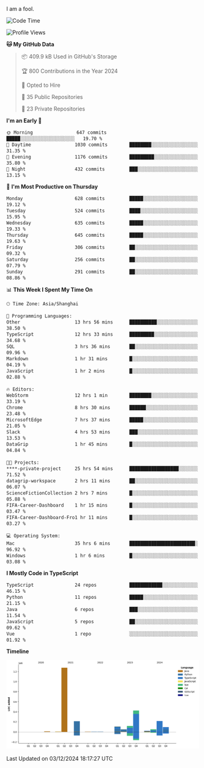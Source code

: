 I am a fool.

<!--START_SECTION:waka-->
![Code Time](http://img.shields.io/badge/Code%20Time-2%2C189%20hrs%2035%20mins-blue)

![Profile Views](http://img.shields.io/badge/Profile%20Views-0-blue)

**🐱 My GitHub Data** 

> 📦 409.9 kB Used in GitHub's Storage 
 > 
> 🏆 800 Contributions in the Year 2024
 > 
> 💼 Opted to Hire
 > 
> 📜 35 Public Repositories 
 > 
> 🔑 23 Private Repositories 
 > 
**I'm an Early 🐤** 

```text
🌞 Morning                647 commits         █████░░░░░░░░░░░░░░░░░░░░   19.70 % 
🌆 Daytime                1030 commits        ████████░░░░░░░░░░░░░░░░░   31.35 % 
🌃 Evening                1176 commits        █████████░░░░░░░░░░░░░░░░   35.80 % 
🌙 Night                  432 commits         ███░░░░░░░░░░░░░░░░░░░░░░   13.15 % 
```
📅 **I'm Most Productive on Thursday** 

```text
Monday                   628 commits         █████░░░░░░░░░░░░░░░░░░░░   19.12 % 
Tuesday                  524 commits         ████░░░░░░░░░░░░░░░░░░░░░   15.95 % 
Wednesday                635 commits         █████░░░░░░░░░░░░░░░░░░░░   19.33 % 
Thursday                 645 commits         █████░░░░░░░░░░░░░░░░░░░░   19.63 % 
Friday                   306 commits         ██░░░░░░░░░░░░░░░░░░░░░░░   09.32 % 
Saturday                 256 commits         ██░░░░░░░░░░░░░░░░░░░░░░░   07.79 % 
Sunday                   291 commits         ██░░░░░░░░░░░░░░░░░░░░░░░   08.86 % 
```


📊 **This Week I Spent My Time On** 

```text
🕑︎ Time Zone: Asia/Shanghai

💬 Programming Languages: 
Other                    13 hrs 56 mins      ██████████░░░░░░░░░░░░░░░   38.50 % 
TypeScript               12 hrs 33 mins      █████████░░░░░░░░░░░░░░░░   34.68 % 
SQL                      3 hrs 36 mins       ██░░░░░░░░░░░░░░░░░░░░░░░   09.96 % 
Markdown                 1 hr 31 mins        █░░░░░░░░░░░░░░░░░░░░░░░░   04.19 % 
JavaScript               1 hr 2 mins         █░░░░░░░░░░░░░░░░░░░░░░░░   02.88 % 

🔥 Editors: 
WebStorm                 12 hrs 1 min        ████████░░░░░░░░░░░░░░░░░   33.19 % 
Chrome                   8 hrs 30 mins       ██████░░░░░░░░░░░░░░░░░░░   23.48 % 
MicrosoftEdge            7 hrs 37 mins       █████░░░░░░░░░░░░░░░░░░░░   21.05 % 
Slack                    4 hrs 53 mins       ███░░░░░░░░░░░░░░░░░░░░░░   13.53 % 
DataGrip                 1 hr 45 mins        █░░░░░░░░░░░░░░░░░░░░░░░░   04.84 % 

🐱‍💻 Projects: 
****-private-project     25 hrs 54 mins      ██████████████████░░░░░░░   71.52 % 
datagrip-workspace       2 hrs 11 mins       ██░░░░░░░░░░░░░░░░░░░░░░░   06.07 % 
ScienceFictionCollection 2 hrs 7 mins        █░░░░░░░░░░░░░░░░░░░░░░░░   05.88 % 
FIFA-Career-Dashboard    1 hr 15 mins        █░░░░░░░░░░░░░░░░░░░░░░░░   03.47 % 
FIFA-Career-Dashboard-Fro1 hr 11 mins        █░░░░░░░░░░░░░░░░░░░░░░░░   03.27 % 

💻 Operating System: 
Mac                      35 hrs 6 mins       ████████████████████████░   96.92 % 
Windows                  1 hr 6 mins         █░░░░░░░░░░░░░░░░░░░░░░░░   03.08 % 
```

**I Mostly Code in TypeScript** 

```text
TypeScript               24 repos            ████████████░░░░░░░░░░░░░   46.15 % 
Python                   11 repos            █████░░░░░░░░░░░░░░░░░░░░   21.15 % 
Java                     6 repos             ███░░░░░░░░░░░░░░░░░░░░░░   11.54 % 
JavaScript               5 repos             ██░░░░░░░░░░░░░░░░░░░░░░░   09.62 % 
Vue                      1 repo              ░░░░░░░░░░░░░░░░░░░░░░░░░   01.92 % 
```



**Timeline**

![Lines of Code chart](https://raw.githubusercontent.com/VeejaLiu/VeejaLiu/master/assets/bar_graph.png)


 Last Updated on 03/12/2024 18:17:27 UTC
<!--END_SECTION:waka-->
